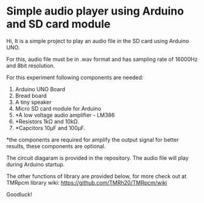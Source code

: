 # Simple audio player using Arduino and SD card module

Hi,
It is a simple project to play an audio file in the SD card using Arduino UNO.

For this, audio file must be in .wav format and has sampling rate of 16000Hz and 8bit resolution.

For this experiment following components are needed:
1. Arduino UNO Board
2. Bread board
3. A tiny speaker
4. Micro SD card module for Arduino
5. *A low voltage audio amplifier - LM386
6. *Resistors 1kΩ and 10kΩ.
7. *Capcitors 10µF and 100µF.

*the components are required for amplify the output signal for better results, these components are optional.

The circuit diagaram is provided in the repository. The audio file will play during Arduino startup.

The other functions of library are provided below, for more check out at TMRpcm library wiki: https://github.com/TMRh20/TMRpcm/wiki

Goodluck!
